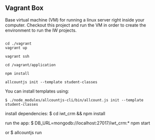 ## Vagrant Box

Base virtual machine (VM) for running a linux server right inside your computer. Checkout this project and run the VM in order to create the environment to run the IW projects.


~~~

cd ./vagrant
vagrant up

vagrant ssh

cd /vagrant/application

npm install

allcountjs init --template student-classes

~~~


You can install templates using:


    $ ./node_modules/allcountjs-cli/bin/allcount.js init --template student-classes


 install dependencies:
     $ cd iwt_crm && npm install

   run the app:
     $ DB_URL=mongodb://localhost:27017/iwt_crm:* npm start

   or
     $ allcountjs run
